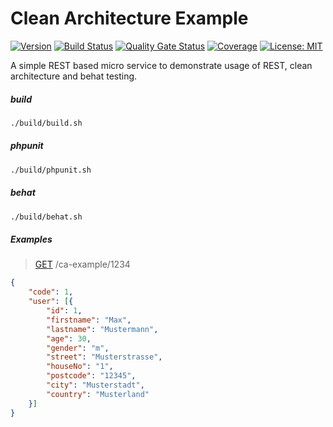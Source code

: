 # Clean Architecture Example

[![Version](https://img.shields.io/badge/Version-0.0.1-blue)](https://github.com/hulkthedev/timetrackerservice)
[![Build Status](https://travis-ci.org/hulkthedev/symfony-clean-architecture-example.svg?branch=develop)](https://travis-ci.org/hulkthedev/timetrackerservice)
[![Quality Gate Status](https://sonarcloud.io/api/project_badges/measure?project=hulkthedev_symfony-clean-architecture-example&metric=alert_status)](https://sonarcloud.io/dashboard?id=hulkthedev_timetrackerservice)
[![Coverage](https://sonarcloud.io/api/project_badges/measure?project=hulkthedev_symfony-clean-architecture-example&metric=coverage)](https://sonarcloud.io/dashboard?id=hulkthedev_timetrackerservice)
[![License: MIT](https://img.shields.io/badge/License-MIT-green.svg)](https://opensource.org/licenses/MIT)

A simple REST based micro service to demonstrate usage of REST, clean architecture and behat testing.

##### build

```bash
./build/build.sh
```

##### phpunit

```bash
./build/phpunit.sh
```

##### behat

```bash
./build/behat.sh
```

##### Examples

> [GET](http://localhost:3699/ca-example/1234) /ca-example/1234
```json
{
    "code": 1,
    "user": [{
        "id": 1,
        "firstname": "Max",
        "lastname": "Mustermann",
        "age": 30,
        "gender": "m",
        "street": "Musterstrasse",
        "houseNo": "1",
        "postcode": "12345",
        "city": "Musterstadt",
        "country": "Musterland"
    }]
}
```